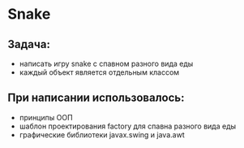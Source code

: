# Snake

 ## Задача:
   * написать игру snake с спавном разного вида еды
   * каждый объект является отдельным классом
    
 ## При написании использовалось:
   * принципы ООП
   * шаблон проектирования factory для спавна разного вида еды
   * графические библиотеки javax.swing и java.awt
